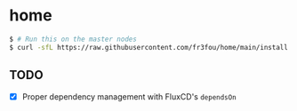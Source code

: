 # home

```sh
$ # Run this on the master nodes
$ curl -sfL https://raw.githubusercontent.com/fr3fou/home/main/install.sh | sh -
```

## TODO

- [x] Proper dependency management with FluxCD's `dependsOn`
